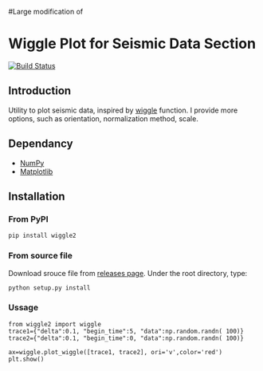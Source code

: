 #Large modification of 

# Wiggle Plot for Seismic Data Section

[![Build Status](https://travis-ci.org/gatechzhu/wiggle.svg?branch=master)](https://travis-ci.org/gatechzhu/wiggle)

## Introduction
Utility to plot seismic data, inspired by [wiggle](https://github.com/lijunzh/wiggle) function.
I provide more options, such as orientation, normalization method, scale. 

## Dependancy
- [NumPy](http://www.numpy.org/)
- [Matplotlib](http://matplotlib.org/)

## Installation
### From PyPI
```
pip install wiggle2
```

### From source file
Download srouce file from [releases page](https://github.com/gatechzhu/wiggle/releases). Under the root directory, type:

```
python setup.py install
```
### Ussage
```
from wiggle2 import wiggle
trace1={"delta":0.1, "begin_time":5, "data":np.random.randn( 100)}
trace2={"delta":0.1, "begin_time":0, "data":np.random.randn( 100)}

ax=wiggle.plot_wiggle([trace1, trace2], ori='v',color='red')
plt.show()
```

